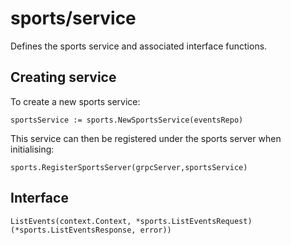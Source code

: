 # sports/service

Defines the sports service and associated interface functions.

## Creating service

To create a new sports service:
```
sportsService := sports.NewSportsService(eventsRepo)
```
This service can then be registered under the sports server when initialising:
```
sports.RegisterSportsServer(grpcServer,sportsService)
```

## Interface

`ListEvents(context.Context, *sports.ListEventsRequest) (*sports.ListEventsResponse, error))`
